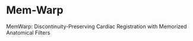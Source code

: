 # Mem-Warp
MemWarp: Discontinuity-Preserving Cardiac Registration with Memorized Anatomical Filters
